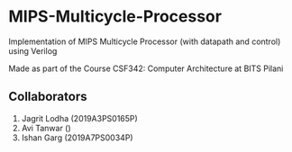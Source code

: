 # MIPS-Multicycle-Processor
Implementation of MIPS Multicycle Processor (with datapath and control) using Verilog

Made as part of the Course CSF342: Computer Architecture at BITS Pilani

## Collaborators
1. Jagrit Lodha (2019A3PS0165P)
2. Avi Tanwar ()
3. Ishan Garg (2019A7PS0034P)
